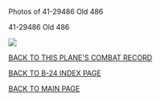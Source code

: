 
Photos of 41-29486 Old 486






 




41-29486 Old 486  
  

![](41-29486.jpg)  
  

[BACK TO THIS PLANE'S COMBAT RECORD](../b24s/41-29486.md)  

[BACK TO B-24 INDEX PAGE](../000b24s.md)  

[BACK TO MAIN PAGE](../index.md)


